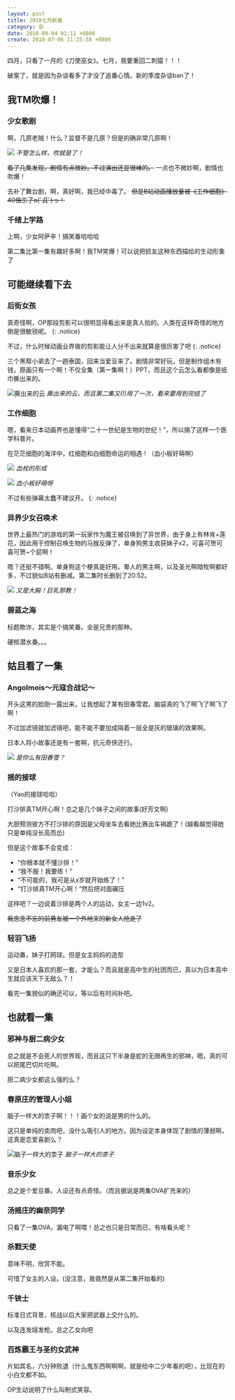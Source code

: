 ```yaml
---
layout: post
title: 2018七月新番
category: 杂
date: 2018-09-04 01:11 +0800
create: 2018-07-06 11:25:58 +0800
---
```


四月，只看了一月的《刀使巫女》。七月，我要重回二刺猿！！！

破案了，就是因为杂谈看多了才没了追番心情。新的季度杂谈ban了！

## 我TM吹爆！

### 少女歌剧
啊，几原老贼！什么？监督不是几原？但是的确非常几原啊！

![](https://img.moegirl.org/common/2/2f/Revue_Starlight_Anime_KV.jpg)
*不管怎么样，吹就是了！*

~~看了几集发现，剧情有点微妙。不过演出还是很棒的。~~ 一点也不微妙啊，剧情也吹爆！

去补了舞台剧，啊，真好啊，我已经中毒了。 ~~但是B站动画播放量被《工作细胞》40倍杀了o(ﾟДﾟ)っ！~~

### 千绪上学路
上啊，少女阿萨辛！搞笑番哈哈哈

第二集比第一集有趣好多啊！我TM笑爆！可以说把损友这种东西描绘的生动形象了

## 可能继续看下去

### 后街女孩

真奇怪啊，OP那段剪影可以很明显得看出来是真人拍的。人类在这样奇怪的地方倒是很敏锐呢。
{: .notice}

不过，什么时候动画业界做的剪影能让人分不出来就算是很厉害了吧
{: .notice}

三个黑帮小弟去了一趟泰国，回来当爱豆来了。剧情非常好玩，但是制作组木有钱，原画只有一个啊！不仅全集（第一集啊！）PPT，而且这个云怎么看都像是纸巾撕出来的。

![撕出来的云](https://goo.gl/SzGxzq)
*撕出来的云，而且第二集又(!)用了一次，看来要用到完结了*

### 工作细胞
嗯，看来日本动画界也是懂得“二十一世纪是生物的世纪！”，所以搞了这样一个医学科普片。

在茫茫细胞的海洋中，红细胞和白细胞命运的相遇！（血小板好萌啊）

![](https://i.loli.net/2018/07/08/5b41fb325f0bd.png)
*血栓的形成*

![](https://i.loli.net/2018/07/08/5b41fd368f71a.gif)
*血小板好萌呀*

不过有些弹幕太蠢不建议开。
{: .notice}

### 异界少女召唤术
世界上最热门的游戏的第一玩家作为魔王被召唤到了异世界，由于身上有林肯+莲花，因此用于控制召唤生物的马猴反弹了，单身狗男主收获妹子x2，可喜可贺可喜可贺~个屁啊！

嗯？还挺不错啊。单身狗这个梗真是好用。晕人的男主啊，以及圣光啊暗牧啊都好多，不过貌似B站有删减。第二集时长删到了20:52。

![](https://i.loli.net/2018/07/13/5b48bea2bf31c.jpg)
*又是大胸！巨乳邪教！*

### 碧蓝之海
标题欺诈，其实是个搞笑番。全是兄贵的那种。

硬核潜水番。。。

## 姑且看了一集

### Angolmois～元寇合战记～
开头这男的脸刚一露出来，让我想起了某有田春雪君。脑袋真的飞了啊飞了啊飞了啊！

不过加滤镜就加滤镜吧，能不能不要加成隔着一层全是灰的玻璃的效果啊。

日本人将小故事还是有一套啊，抗元奇侠还行。

![](https://i.loli.net/2018/07/16/5b4c8fd10510c.jpg)
*是你么有田春雪？*

### 摇的接球
（Yao的接球哈哈）

打沙排真TM开心啊！总之是几个妹子之间的故事(好芳文啊)

大胆预测彼方不打沙排的原因是父母坐车去看她比赛出车祸跪了！(越看越觉得她只是单纯没长高而怂)

但是这个故事不会变成：
- “你根本就不懂沙排！”
- “我不服！我要练！”
- “不可能的，我可是从x岁就开始练了！”
- “打沙排真TM开心啊！”然后把对面碾压

这样吧？一边说着沙排是两个人的运动，女主一边1v2。

~~我念念不忘的前男友被一个外地来的新女人抢走了~~

### 轻羽飞扬
运动番，妹子打网球。但是女主妈妈的造型

又是日本人喜欢的那一套，才能么？而且就是高中生的社团而已，真以为日本高中生就应该天下无敌么？！

看完一集貌似的确还可以，等以后有时间补吧。

## 也就看一集

### 邪神与厨二病少女
总之就是不会死人的世界观，而且这只下半身是蛇的无限再生的邪神，嗯，真的可以把尾巴切片吃啊。

厨二病少女都这么强的么？

### 春原庄的管理人小姐
脑子一样大的柰子啊！！！画个女的说是男的什么的。

这只是单纯的卖肉吧，没什么吸引人的地方。因为设定本身体现了剧情的薄弱啊，这真是恋爱喜剧么？

![脑子一样大的柰子](https://i.loli.net/2018/07/06/5b3ee46eccc12.png)
*脑子一样大的柰子*

### 音乐少女
总之是个爱豆番。人设还有点奇怪。（而且据说是两集OVA扩充来的）

### 汤摇庄的幽奈同学
只看了一集OVA，漏电了啊喂！总之也只是日常而已，有啥看头呢？

### 杀戮天使
意味不明，欣赏不能。

可惜了女主的人设。(没注意，我竟然是从第二集开始看的)

### 千铳士
标准日式背景，核战以后大家把武器上交什么的。

以及连发燧发枪。总之乙女向吧

### 百炼霸王与圣约女武神
片如其名，六分钟败退（什么鬼东西啊啊啊，就是给中二少年看的吧），比现在的小白文都不如。

OP生动说明了什么叫制式笑容。
